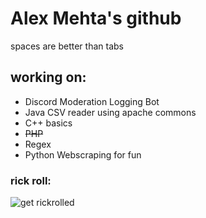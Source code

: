 # Alex Mehta's github

spaces are better than tabs


## working on:

* Discord Moderation Logging Bot
* Java CSV reader using apache commons
* C++ basics
* ~~PHP~~
* Regex
* Python Webscraping for fun

### rick roll:
![get rickrolled](https://media.giphy.com/media/lgcUUCXgC8mEo/giphy.gif)
